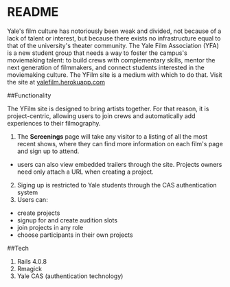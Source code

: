 README
======

Yale's film culture has notoriously been weak and divided, not because of a lack of talent or interest, but because there exists no infrastructure equal to that of the university's theater community. The Yale Film Association (YFA) is a new student group that needs a way to foster the campus's moviemaking talent: to build crews with complementary skills, mentor the next generation of filmmakers, and connect students interested in the moviemaking culture. The YFilm site is a medium with which to do that. Visit the site at [yalefilm.herokuapp.com](https://yalefilm.herokuapp.com/)

##Functionality

The YFilm site is designed to bring artists together. For that reason, it is project-centric, allowing users to join crews and automatically add experiences to their filmography.

1. The **Screenings** page will take any visitor to a listing of all the most recent shows, where they can find more information on each film's page and sign up to attend.
 - users can also view embedded trailers through the site. Projects owners need only attach a URL when creating a project.
2. Siging up is restricted to Yale students through the CAS authentication system
3. Users can:
 - create projects
 - signup for and create audition slots
 - join projects in any role
 - choose participants in their own projects


##Tech
1. Rails 4.0.8
2. Rmagick
3. Yale CAS (authentication technology)
